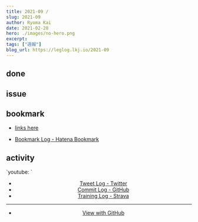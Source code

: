 ```yaml
---
title: 2021-09 / 
slug: 2021-09
author: Ryoma Kai
date: 2021-02-28
hero: ./images/no-hero.png
excerpt: 
tags: ["週報"]
blog_url: https://leglog.lkj.io/2021-09
---
```


<!--greeting here-->

## done

### 

## issue

### 

## bookmark

- [links here]()


- [Bookmark Log - Hatena Bookmark](https://b.hatena.ne.jp/Ryo_K/bookmark)

## activity

<Tweet tweetLink="" align="center" />
<Instagram instagramId="" />
`youtube: `

- [Tweet Log - Twitter](https://twitter.com/search?q=(from%3Alegnoh)%20until%3A2021-02-28%20since%3A2021-02-22%20-filter%3Areplies&src=typed_query)
- [Commit Log - GitHub](https://github.com/legnoh?tab=overview&from=2021-02-22&to=2021-02-28)
- [Training Log - Strava](https://www.strava.com/athletes/47349424/training/log)

----

- [View with GitHub](https://github.com/legnoh/leglog/blob/master/content/posts/202x/2021/09/index.md)
